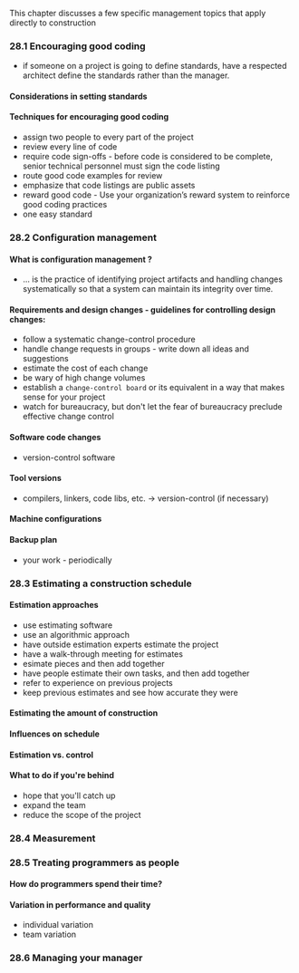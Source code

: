 This chapter discusses a few specific management topics that apply directly to construction

### 28.1 Encouraging good coding
* if someone on a project is going to define standards, have a respected architect define the standards rather than the manager.

#### Considerations in setting standards

#### Techniques for encouraging good coding
* assign two people to every part of the project
* review every line of code
* require code sign-offs - before code is considered to be complete, senior technical personnel must sign the code listing
* route good code examples for review
* emphasize that code listings are public assets
* reward good code - Use your organization’s reward system to reinforce good coding practices
* one easy standard

### 28.2 Configuration management

#### What is configuration management ?
* ... is the practice of identifying project artifacts and handling changes systematically so that a system can maintain its integrity over time.

#### Requirements and design changes - guidelines for controlling design changes:
* follow a systematic change-control procedure
* handle change requests in groups - write down all ideas and suggestions
* estimate the cost of each change
* be wary of high change volumes
* establish a `change-control board` or its equivalent in a way that makes sense for your project
* watch for bureaucracy, but don't let the fear of bureaucracy preclude effective change control

#### Software code changes
* version-control software 

#### Tool versions
* compilers, linkers, code libs, etc. -> version-control (if necessary)

#### Machine configurations

#### Backup plan
* your work - periodically


### 28.3 Estimating a construction schedule

#### Estimation approaches
* use estimating software
* use an algorithmic approach
* have outside estimation experts estimate the project
* have a walk-through meeting for estimates
* esimate pieces and then add together
* have people estimate their own tasks, and then add together
* refer to experience on previous projects
* keep previous estimates and see how accurate they were

#### Estimating the amount of construction

#### Influences on schedule

#### Estimation vs. control

#### What to do if you're behind
* hope that you'll catch up
* expand the team
* reduce the scope of the project


### 28.4 Measurement


### 28.5 Treating programmers as people

#### How do programmers spend their time?

#### Variation in performance and quality
* individual variation
* team variation

### 28.6 Managing your manager
